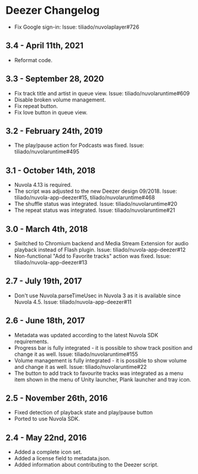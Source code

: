 Deezer Changelog
================

  * Fix Google sign-in: Issue: tiliado/nuvolaplayer#726

3.4 - April 11th, 2021
----------------------

  * Reformat code.

3.3 - September 28, 2020
------------------------

  * Fix track title and artist in queue view. Issue: tiliado/nuvolaruntime#609
  * Disable broken volume management.
  * Fix repeat button.
  * Fix love button in queue view.

3.2 - February 24th, 2019
-------------------------

  * The play/pause action for Podcasts was fixed. Issue: tiliado/nuvolaruntime#495

3.1  - October 14th, 2018
-------------------------

  * Nuvola 4.13 is required.
  * The script was adjusted to the new Deezer design 09/2018.
    Issue: tiliado/nuvola-app-deezer#15, tiliado/nuvolaruntime#468
  * The shuffle status was integrated. Issue: tiliado/nuvolaruntime#20
  * The repeat status was integrated. Issue: tiliado/nuvolaruntime#21

3.0 - March 4th, 2018
---------------------

  * Switched to Chromium backend and Media Stream Extension for audio playback instead of Flash plugin.
    Issue: tiliado/nuvola-app-deezer#12
  * Non-functional "Add to Favorite tracks" action was fixed. Issue: tiliado/nuvola-app-deezer#13

2.7 - July 19th, 2017
---------------------

  * Don't use Nuvola.parseTimeUsec in Nuvola 3 as it is available since Nuvola 4.5.
    Issue: tiliado/nuvola-app-deezer#11

2.6 - June 18th, 2017
---------------------

  * Metadata was updated according to the latest Nuvola SDK requirements.
  * Progress bar is fully integrated - it is possible to show track position and change it as well.
    Issue: tiliado/nuvolaruntime#155
  * Volume management is fully integrated - it is possible to show volume and change it as well.
    Issue: tiliado/nuvolaruntime#22
  * The button to add track to favourite tracks was integrated as a menu item shown in the menu of Unity launcher,
    Plank launcher and tray icon.

2.5 - November 26th, 2016
-------------------------

  * Fixed detection of playback state and play/pause button
  * Ported to use Nuvola SDK.

2.4 - May 22nd, 2016
--------------------

  * Added a complete icon set.
  * Added a license field to metadata.json.
  * Added information about contributing to the Deezer script.
